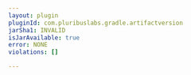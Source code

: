 ```yaml
---
layout: plugin
pluginId: com.pluribuslabs.gradle.artifactversion
jarSha1: INVALID
isJarAvailable: true
error: NONE
violations: []

---
```

